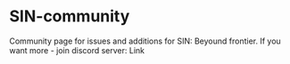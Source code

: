 # SIN-community
Community page for issues and additions for SIN: Beyound frontier. If you want more - join discord server: Link

